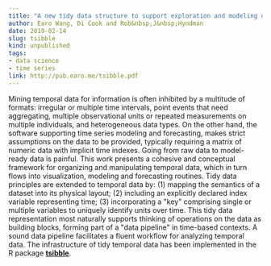 ```yaml
---
title: "A new tidy data structure to support exploration and modeling of temporal data"
author: Earo Wang, Di Cook and Rob&nbsp;J&nbsp;Hyndman
date: 2019-02-14
slug: tsibble
kind: unpublished
tags:
- data science
- time series
link: http://pub.earo.me/tsibble.pdf
---
```


Mining temporal data for information is often inhibited by a multitude of formats: irregular or multiple time intervals, point events that need aggregating, multiple observational units or repeated measurements on multiple individuals, and heterogeneous data types. On the other hand, the software supporting time series modeling and forecasting, makes strict assumptions on the data to be provided, typically requiring a matrix of numeric data with implicit time indexes. Going from raw data to model-ready data is painful. This work presents a cohesive and conceptual framework for organizing and manipulating temporal data, which in turn flows into visualization, modeling and forecasting routines. Tidy data principles are extended to temporal data by: (1) mapping the semantics of a dataset into its physical layout; (2) including an explicitly declared index variable representing time; (3) incorporating a "key" comprising single or multiple variables to uniquely identify units over time. This tidy data representation most naturally supports thinking of operations on the data as building blocks, forming part of a "data pipeline" in time-based contexts. A sound data pipeline facilitates a fluent workflow for analyzing temporal data. The infrastructure of tidy temporal data has been implemented in the R package [**tsibble**](http://tsibble.tidyverts.org).
